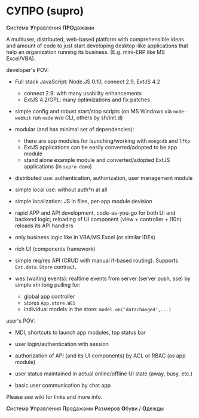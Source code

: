 СУПРО (supro)
=====

**С**истема **У**правления **ПРО**дажами

A multiuser, distributed, web-based platform with comprehensible
ideas and amount of code to just start developing desktop-like
applications that help an organization running its business.
(E.g. mini-ERP like MS Excel/VBA).

developer's POV:

* Full stack JavaScript: Node.JS 0.10, connect 2.9, ExtJS 4.2
  - connect 2.9: with many usability enhancements
  - ExtJS 4.2/GPL: many optimizations and fix patches

* simple config and robust start/stop scripts
 (on MS Windows via `node-webkit` run `node` w/o CLI, others by sh/init.d)

* modular (and has minimal set of dependencies):
  - there are app modules for launching/working with `mongodb` and `lftp`
  - ExtJS applications can be easily converted/adopted to be app module
  - stand alone example module and converted/adopted ExtJS applications (in `supro-demo`)

* distributed use: authentication, authorization, user management module

* simple local use: without auth*n at all

* simple localization: JS in files, per-app module devision

* rapid APP and API development, code-as-you-go for both UI and backend logic;
  reloading of UI component (view + controller + l10n) reloads its API handlers

* only business logic like in VBA/MS Excel (or similar IDEs)

* rich UI (components framework)

* simple req/res API (CRUD with manual if-based routing). Supports `Ext.data.Store` contract.

* wes (waiting events): realtime events from server (server push, sse) by simple xhr long pulling for:
  - global app controller
  - stores `App.store.WES`
  - individual models in the store: `model.on('datachanged',...)`

user's POV:

* MDI, shortcuts to launch app modules, top status bar

* user login/authentication with session

* authorization of API (and its UI components) by ACL or RBAC (as app module)

* user status maintained in actual online/offline UI state (away, busy, etc.)

* basic user communication by chat app

Please see wiki for links and more info.

**С**истема **У**правления **П**родажами **Р**азмеров **О**буви / **О**дежды
